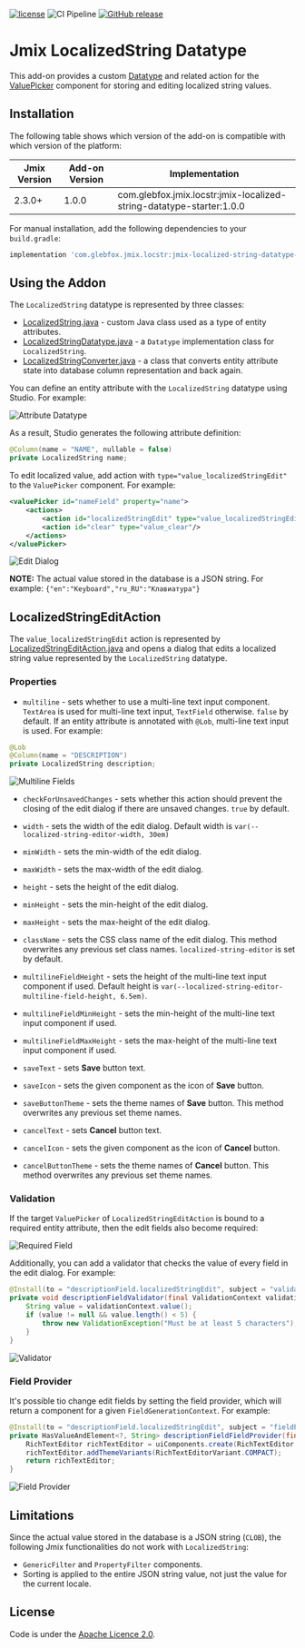 [![license](https://img.shields.io/badge/license-Apache%20License%202.0-blue.svg?style=flat)](http://www.apache.org/licenses/LICENSE-2.0)
![CI Pipeline](https://github.com/glebfox/jmix-localized-string-datatype-addon/actions/workflows/test.yml/badge.svg)
[![GitHub release](https://img.shields.io/github/release/glebfox/jmix-localized-string-datatype-addon.svg)](https://github.com/glebfox/jmix-localized-string-datatype-addon/releases)

# Jmix LocalizedString Datatype

This add-on provides a custom [Datatype](https://docs.jmix.io/jmix/data-model/data-types.html) and related action for the [ValuePicker](https://docs.jmix.io/jmix/flow-ui/vc/components/valuePicker.html) component for storing and editing localized string values.

## Installation

The following table shows which version of the add-on is compatible with which version of the platform:

| Jmix Version | Add-on Version | Implementation                                                       |
|--------------|----------------|----------------------------------------------------------------------|
| 2.3.0+       | 1.0.0          | com.glebfox.jmix.locstr:jmix-localized-string-datatype-starter:1.0.0 |

For manual installation, add the following dependencies to your `build.gradle`:

```groovy
implementation 'com.glebfox.jmix.locstr:jmix-localized-string-datatype-starter:<addon-version>'
```

## Using the Addon

The `LocalizedString` datatype is represented by three classes: 

* [LocalizedString.java](jmix-localized-string-datatype/src/main/java/com/glebfox/jmix/locstr/datatype/LocalizedString.java) - custom Java class used as a type of entity attributes. 
* [LocalizedStringDatatype.java](jmix-localized-string-datatype/src/main/java/com/glebfox/jmix/locstr/datatype/LocalizedStringDatatype.java) - a `Datatype` implementation class for `LocalizedString`.
* [LocalizedStringConverter.java](jmix-localized-string-datatype/src/main/java/com/glebfox/jmix/locstr/datatype/LocalizedStringConverter.java) - a class that converts entity attribute state into database column representation and back again.

You can define an entity attribute with the `LocalizedString` datatype using Studio. For example:

![Attribute Datatype](/doc/img/attribute-datatype.png)

As a result, Studio generates the following attribute definition: 

```java
@Column(name = "NAME", nullable = false)
private LocalizedString name;
```

To edit localized value, add action with `type="value_localizedStringEdit"` to the `ValuePicker` component. For example:

```xml
<valuePicker id="nameField" property="name">
    <actions>
        <action id="localizedStringEdit" type="value_localizedStringEdit"/>
        <action id="clear" type="value_clear"/>
    </actions>
</valuePicker>
```

![Edit Dialog](/doc/img/edit-dialog.png)

**NOTE:** The actual value stored in the database is a JSON string. For example: `{"en":"Keyboard","ru_RU":"Клавиатура"}`

## LocalizedStringEditAction

The `value_localizedStringEdit` action is represented by [LocalizedStringEditAction.java](jmix-localized-string-datatype/src/main/java/com/glebfox/jmix/locstr/action/LocalizedStringEditAction.java) and opens a dialog that edits a localized string value represented by the `LocalizedString` datatype.

### Properties

* `multiline` - sets whether to use a multi-line text input component. `TextArea` is used for multi-line text input, `TextField` otherwise. `false` by default. If an entity attribute is annotated with `@Lob`, multi-line text input is used. For example:

```java
@Lob
@Column(name = "DESCRIPTION")
private LocalizedString description;
```

![Multiline Fields](/doc/img/multiline-fields.png)

* `checkForUnsavedChanges` - sets whether this action should prevent the closing of the edit dialog if there are unsaved changes. `true` by default.

* `width` - sets the width of the edit dialog. Default width is `var(--localized-string-editor-width, 30em)`

* `minWidth` - sets the min-width of the edit dialog.

* `maxWidth` - sets the max-width of the edit dialog.

* `height` - sets the height of the edit dialog.

* `minHeight` - sets the min-height of the edit dialog.

* `maxHeight` - sets the max-height of the edit dialog.

* `className` - sets the CSS class name of the edit dialog. This method overwrites any previous set class names. `localized-string-editor` is set by default.

* `multilineFieldHeight` - sets the height of the multi-line text input component if used. Default height is `var(--localized-string-editor-multiline-field-height, 6.5em)`.

* `multilineFieldMinHeight` - sets the min-height of the multi-line text input component if used.

* `multilineFieldMaxHeight` - sets the max-height of the multi-line text input component if used.

* `saveText` - sets **Save** button text.

* `saveIcon` - sets the given component as the icon of **Save** button.

* `saveButtonTheme` - sets the theme names of **Save** button. This method overwrites any previous set theme names.

* `cancelText` - sets **Cancel** button text.

* `cancelIcon` - sets the given component as the icon of **Cancel** button.

* `cancelButtonTheme` - sets the theme names of **Cancel** button. This method overwrites any previous set theme names.

### Validation

If the target `ValuePicker` of `LocalizedStringEditAction` is bound to a required entity attribute, then the edit fields also become required:

![Required Field](/doc/img/required-field.png)

Additionally, you can add a validator that checks the value of every field in the edit dialog. For example:

```java
@Install(to = "descriptionField.localizedStringEdit", subject = "validator")
private void descriptionFieldValidator(final ValidationContext validationContext) {
    String value = validationContext.value();
    if (value != null && value.length() < 5) {
        throw new ValidationException("Must be at least 5 characters");
    }
}
```

![Validator](/doc/img/validator.png)

### Field Provider

It's possible tio change edit fields by setting the field provider, which will return a component for a given `FieldGenerationContext`. For example:

```java
@Install(to = "descriptionField.localizedStringEdit", subject = "fieldProvider")
private HasValueAndElement<?, String> descriptionFieldFieldProvider(final FieldGenerationContext context) {
    RichTextEditor richTextEditor = uiComponents.create(RichTextEditor.class);
    richTextEditor.addThemeVariants(RichTextEditorVariant.COMPACT);
    return richTextEditor;
}
```

![Field Provider](/doc/img/field-provider.png)

## Limitations

Since the actual value stored in the database is a JSON string (`CLOB`), the following Jmix functionalities do not work with `LocalizedString`:

* `GenericFilter` and `PropertyFilter` components.
* Sorting is applied to the entire JSON string value, not just the value for the current locale. 

## License

Code is under the [Apache Licence 2.0](http://www.apache.org/licenses/LICENSE-2.0).